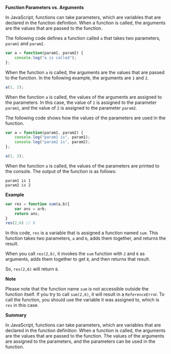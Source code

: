  **Function Parameters vs. Arguments**

In JavaScript, functions can take parameters, which are variables that are declared in the function definition. When a function is called, the arguments are the values that are passed to the function.

The following code defines a function called `a` that takes two parameters, `param1` and `param2`.

```javascript
var a = function(param1, param2) {
    console.log("a is called");
};
```

When the function `a` is called, the arguments are the values that are passed to the function. In the following example, the arguments are `1` and `2`.

```javascript
a(1, 2);
```

When the function `a` is called, the values of the arguments are assigned to the parameters. In this case, the value of `1` is assigned to the parameter `param1`, and the value of `2` is assigned to the parameter `param2`.

The following code shows how the values of the parameters are used in the function.

```javascript
var a = function(param1, param2) {
    console.log("param1 is", param1);
    console.log("param2 is", param2);
};

a(1, 2);
```

When the function `a` is called, the values of the parameters are printed to the console. The output of the function is as follows:

```
param1 is 1
param2 is 2
```
**Example**

```javascript
var res = function sum(a,b){
    var ans = a+b;
    return ans;
}
res(2,6) // 8
```
In this code, `res` is a variable that is assigned a function named `sum`. This function takes two parameters, `a` and `b`, adds them together, and returns the result.

When you call `res(2,6)`, it invokes the `sum` function with `2` and `6` as arguments, adds them together to get `8`, and then returns that result.

So, `res(2,6)` will return `8`.

**Note**

Please note that the function name `sum` is not accessible outside the function itself. If you try to call `sum(2,6)`, it will result in a `ReferenceErro`r. To call the function, you should use the variable it was assigned to, which is `res` in this case.

**Summary**

In JavaScript, functions can take parameters, which are variables that are declared in the function definition. When a function is called, the arguments are the values that are passed to the function. The values of the arguments are assigned to the parameters, and the parameters can be used in the function.